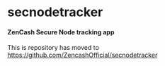 # secnodetracker
#### ZenCash Secure Node tracking app

This is repository has moved to https://github.com/ZencashOfficial/secnodetracker

  


